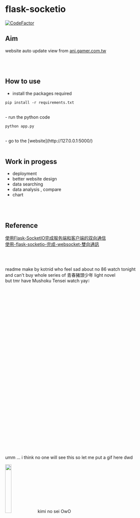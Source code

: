 # flask-socketio #
[![CodeFactor](https://www.codefactor.io/repository/github/kotnid/flask-socketio/badge)](https://www.codefactor.io/repository/github/kotnid/flask-socketio)
## Aim ##
website auto update view from [ani.gamer.com.tw](https://ani.gamer.com.tw/)
 

<br>
<br>


## How to use ##
- install the packages required 
```
pip install -r requirements.txt
```
<br>
- run the python code 

```
python app.py
```
<br>
- go to the [website](http://127.0.0.1:5000/)
 

<br>
<br>


## Work in progess ##
- deployment 
- better website design
- data searching 
- data analysis , compare
- chart 
 

<br>
<br>

## Reference ##
[使用Flask-SocketIO完成服务端和客户端的双向通信](https://blog.csdn.net/weixin_36380516/article/details/80418354)
<br>
[使用-flask-socketio-完成-websocket-雙向通訊](https://medium.com/@charming_rust_oyster_221/%E4%BD%BF%E7%94%A8-flask-socketio-%E5%AE%8C%E6%88%90-websocket-%E9%9B%99%E5%90%91%E9%80%9A%E8%A8%8A-49fd734f52ae) 
 

<br>
<br>

readme make by kotnid who feel sad about no 86 watch tonight <br> and can't buy whole series of 青春豬頭少年 light novel <br>but tmr have Mushoku Tensei watch yay<img src="https://i.imgur.com/LpuXFdq.jpg" width="5%">   
 
<br>
<br>
<br>
<br>
<br>
<br>
<br>
<br>
<br>
<br>
<br>
<br>
<br>
<br>
<br>
<br>
<br>
<br>
<br>
<br>

umm ... i think no one will see this so let me put a gif here dwd 

<img src="https://j.gifs.com/oQGQnN.gif" width="20%">
kimi no sei OwO